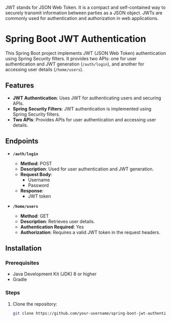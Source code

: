 
JWT stands for JSON Web Token. It is a compact and self-contained way to securely transmit information between parties as a JSON object. JWTs are commonly used for authentication and authorization in web applications.

# Spring Boot JWT Authentication

This Spring Boot project implements JWT (JSON Web Token) authentication using Spring Security filters. It provides two APIs: one for user authentication and JWT generation (`/auth/login`), and another for accessing user details (`/home/users`).

## Features

- **JWT Authentication**: Uses JWT for authenticating users and securing APIs.
- **Spring Security Filters**: JWT authentication is implemented using Spring Security filters.
- **Two APIs**: Provides APIs for user authentication and accessing user details.

## Endpoints

- **`/auth/login`**
  - **Method**: POST
  - **Description**: Used for user authentication and JWT generation.
  - **Request Body**: 
    - Username
    - Password
  - **Response**: 
    - JWT token
  
- **`/home/users`**
  - **Method**: GET
  - **Description**: Retrieves user details.
  - **Authentication Required**: Yes
  - **Authorization**: Requires a valid JWT token in the request headers.

## Installation

### Prerequisites

- Java Development Kit (JDK) 8 or higher
- Gradle

### Steps

1. Clone the repository:

   ```bash
   git clone https://github.com/your-username/spring-boot-jwt-authentication.git

